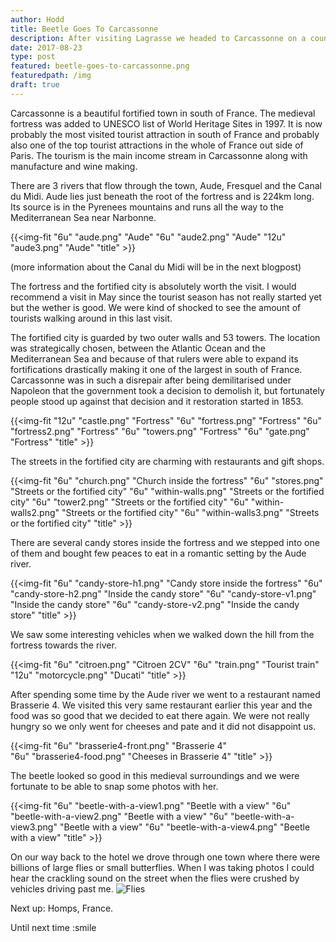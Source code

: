 ```yaml
---
author: Hodd
title: Beetle Goes To Carcassonne
description: After visiting Lagrasse we headed to Carcassonne on a country road named D3.
date: 2017-08-23
type: post
featured: beetle-goes-to-carcassonne.png
featuredpath: /img
draft: true
---
```


Carcassonne is a beautiful fortified town in south of France. The medieval fortress was added to UNESCO list of World Heritage Sites in 1997. It is now probably the most visited tourist attraction in south of France and probably also one of the top tourist attractions in the whole of France out side of Paris. The tourism is the main income stream in Carcassonne along with manufacture and wine making.

There are 3 rivers that flow through the town, Aude, Fresquel and the Canal du Midi. Aude lies just beneath the root of the fortress and is 224km long. Its source is in the Pyrenees mountains and runs all the way to the Mediterranean Sea near Narbonne.

{{<img-fit
  "6u" "aude.png" "Aude"
  "6u" "aude2.png" "Aude"
  "12u" "aude3.png" "Aude"
  "title" >}}

(more information about the Canal du Midi will be in the next blogpost)

The fortress and the fortified city is absolutely worth the visit. I would recommend a visit in May since the tourist season has not really started yet but the wether is good. We were kind of shocked to see the amount of tourists walking around in this last visit.

The fortified city is guarded by two outer walls and 53 towers. The location was strategically chosen, between the Atlantic Ocean and the Mediterranean Sea and because of that rulers were able to expand its fortifications drastically making it one of the largest in south of France. Carcassonne was in such a disrepair after being demilitarised under Napoleon that the government took a decision to demolish it, but fortunately people stood up against that decision and it restoration started in 1853.

{{<img-fit
  "12u" "castle.png" "Fortress"
  "6u" "fortress.png" "Fortress"
  "6u" "fortress2.png" "Fortress"
  "6u" "towers.png" "Fortress"
  "6u" "gate.png" "Fortress"
  "title" >}}

The streets in the fortified city are charming with restaurants and gift shops.

{{<img-fit
  "6u" "church.png" "Church inside the fortress"
  "6u" "stores.png" "Streets or the fortified city"
  "6u" "within-walls.png" "Streets or the fortified city"
  "6u" "tower2.png" "Streets or the fortified city"
  "6u" "within-walls2.png" "Streets or the fortified city"
  "6u" "within-walls3.png" "Streets or the fortified city"
  "title" >}}

There are several candy stores inside the fortress and we stepped into one of them and bought few peaces to eat in a romantic setting by the Aude river.

{{<img-fit
  "6u" "candy-store-h1.png" "Candy store inside the fortress"
  "6u" "candy-store-h2.png" "Inside the candy store"
  "6u" "candy-store-v1.png" "Inside the candy store"
  "6u" "candy-store-v2.png" "Inside the candy store"
  "title" >}}

We saw some interesting vehicles when we walked down the hill from the fortress towards the river.

{{<img-fit
  "6u" "citroen.png" "Citroen 2CV"
  "6u" "train.png" "Tourist train"
  "12u" "motorcycle.png" "Ducati"
  "title" >}}

After spending some time by the Aude river we went to a restaurant named Brasserie 4. We visited this very same restaurant earlier this year and the food was so good that we decided to eat there again. We were not really hungry so we only went for cheeses and pate and it did not disappoint us.

{{<img-fit
  "6u" "brasserie4-front.png" "Brasserie 4"  
  "6u" "brasserie4-food.png" "Cheeses in Brasserie 4"
  "title" >}}

The beetle looked so good in this medieval surroundings and we were fortunate to be able to snap some photos with her.

{{<img-fit
  "6u" "beetle-with-a-view1.png" "Beetle with a view"
  "6u" "beetle-with-a-view2.png" "Beetle with a view"
  "6u" "beetle-with-a-view3.png" "Beetle with a view"
  "6u" "beetle-with-a-view4.png" "Beetle with a view"
  "title" >}}

On our way back to the hotel we drove through one town where there were billions of large flies or small butterflies. When I was taking photos I could hear the crackling sound on the street when the flies were crushed by vehicles driving past me.
![Flies](/img/beetle-goes-to-carcassonne/flies.png "")

Next up: Homps, France.

Until next time :smile

